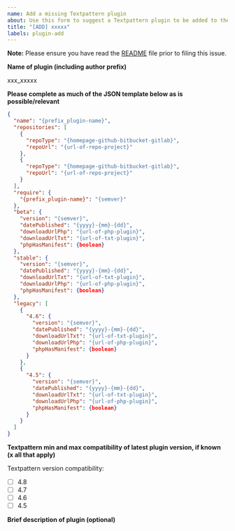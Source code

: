 ```yaml
---
name: Add a missing Textpattern plugin
about: Use this form to suggest a Textpattern plugin to be added to the plugins website.
title: "[ADD] xxxxx"
labels: plugin-add
---
```


**Note:** Please ensure you have read the [README](https://github.com/textpattern/textpattern-curated-plugins-list/blob/master/README.md) file prior to filing this issue.

**Name of plugin (including author prefix)**

xxx_xxxxx

**Please complete as much of the JSON template below as is possible/relevant**

```json
{
  "name": "{prefix_plugin-name}",
  "repositories": [
    {
      "repoType": "{homepage-github-bitbucket-gitlab}",
      "repoUrl": "{url-of-repo-project}"
    },
    {
      "repoType": "{homepage-github-bitbucket-gitlab}",
      "repoUrl": "{url-of-repo-project}"
    }
  ],
  "require": {
    "{prefix_plugin-name}": "{semver}"
  },
  "beta": {
    "version": "{semver}",
    "datePublished": "{yyyy}-{mm}-{dd}",
    "downloadUrlPhp": "{url-of-php-plugin}",
    "downloadUrlTxt": "{url-of-txt-plugin}",
    "phpHasManifest": {boolean}
  },
  "stable": {
    "version": "{semver}",
    "datePublished": "{yyyy}-{mm}-{dd}",
    "downloadUrlTxt": "{url-of-txt-plugin}",
    "downloadUrlPhp": "{url-of-php-plugin}",
    "phpHasManifest": {boolean}
  },
  "legacy": [
    {
      "4.6": {
        "version": "{semver}",
        "datePublished": "{yyyy}-{mm}-{dd}",
        "downloadUrlTxt": "{url-of-txt-plugin}",
        "downloadUrlPhp": "{url-of-php-plugin}",
        "phpHasManifest": {boolean}
      }
    },
    {
      "4.5": {
        "version": "{semver}",
        "datePublished": "{yyyy}-{mm}-{dd}",
        "downloadUrlTxt": "{url-of-txt-plugin}",
        "downloadUrlPhp": "{url-of-php-plugin}",
        "phpHasManifest": {boolean}
      }
    }
  ]
}
```

**Textpattern min and max compatibility of latest plugin version, if known (x all that apply)**

Textpattern version compatibility:

- [ ] 4.8
- [ ] 4.7
- [ ] 4.6
- [ ] 4.5

**Brief description of plugin (optional)**
